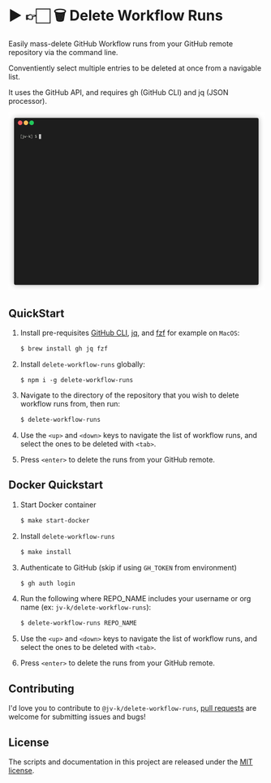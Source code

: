 # ▶️ 👉🏻 🗑 Delete Workflow Runs 

Easily mass-delete GitHub Workflow runs from your GitHub remote repository via the command line.

Conventiently select multiple entries to be deleted at once from a navigable list.

It uses the GitHub API, and requires gh (GitHub CLI) and jq (JSON processor).

![](demo.gif)

## QuickStart

1. Install pre-requisites [GitHub CLI](https://github.com/cli/cli), [jq](https://github.com/stedolan/jq), and [fzf](https://github.com/junegunn/fzf) for example on `MacOS`:
    ```sh
    $ brew install gh jq fzf
    ```

2. Install `delete-workflow-runs` globally:
    ```shh
    $ npm i -g delete-workflow-runs
    ```

3. Navigate to the directory of the repository that you wish to delete workflow runs from, then run:
    ```sh
    $ delete-workflow-runs
    ```
4. Use the `<up>` and `<down>` keys to navigate the list of workflow runs, and select the ones to be deleted with `<tab>`.

5. Press `<enter>` to delete the runs from your GitHub remote.

## Docker Quickstart

1. Start Docker container
   ```sh
   $ make start-docker
   ```
2. Install `delete-workflow-runs`
   ```sh
   $ make install
   ```
3. Authenticate to GitHub (skip if using `GH_TOKEN` from environment)
   ```sh
   $ gh auth login
   ```
4. Run the following where REPO_NAME includes your username or org name (ex: `jv-k/delete-workflow-runs`):
    ```sh
    $ delete-workflow-runs REPO_NAME
    ```
5. Use the `<up>` and `<down>` keys to navigate the list of workflow runs, and select the ones to be deleted with `<tab>`.

6. Press `<enter>` to delete the runs from your GitHub remote.


## Contributing
I'd love you to contribute to `@jv-k/delete-workflow-runs`, [pull requests](https://github.com/jv-k/delete-workflow-runs/issues/new/choose) are welcome for submitting issues and bugs!

## License
The scripts and documentation in this project are released under the [MIT license](https://github.com/jv-k/delete-workflow-runs/blob/master/LICENSE).
